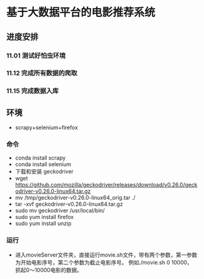 # 基于大数据平台的电影推荐系统

## 进度安排
### 11.01 测试好怕虫环境
### 11.12 完成所有数据的爬取
### 11.15 完成数据入库


## 环境
- scrapy+selenium+firefox

### 命令
- conda install scrapy
- conda install selenium
- 下载和安装 geckodriver
- wget https://github.com/mozilla/geckodriver/releases/download/v0.26.0/geckodriver-v0.26.0-linux64.tar.gz
- mv /tmp/geckodriver-v0.26.0-linux64_orig.tar ./
- tar -xvf geckodriver-v0.26.0-linux64.tar.gz 
- sudo mv geckodriver /usr/local/bin/
- sudo yum install firefox
- sudo yum install unzip

### 运行
- 进入movieServer文件夹，直接运行movie.sh文件，带有两个参数，第一参数为开始电影序号，第二个参数为截止电影序号。
例如./movie.sh 0 10000，抓起0～10000电影的数据。
